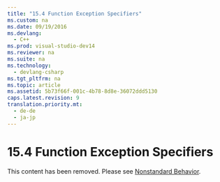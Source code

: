 ```yaml
---
title: "15.4 Function Exception Specifiers"
ms.custom: na
ms.date: 09/19/2016
ms.devlang: 
  - C++
ms.prod: visual-studio-dev14
ms.reviewer: na
ms.suite: na
ms.technology: 
  - devlang-csharp
ms.tgt_pltfrm: na
ms.topic: article
ms.assetid: 5b73f66f-001c-4b78-8d8e-36072ddd5130
caps.latest.revision: 9
translation.priority.mt: 
  - de-de
  - ja-jp
---
```

# 15.4 Function Exception Specifiers
This content has been removed. Please see [Nonstandard Behavior](../vs140/Nonstandard-Behavior.md).